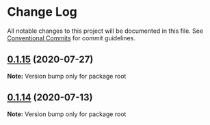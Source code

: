 # Change Log

All notable changes to this project will be documented in this file.
See [Conventional Commits](https://conventionalcommits.org) for commit guidelines.

## [0.1.15](https://github.com-johnwalley/johnwalley/compare-image-slider/compare/v0.1.14...v0.1.15) (2020-07-27)

**Note:** Version bump only for package root





## [0.1.14](https://github.com-johnwalley/johnwalley/compare-image-slider/compare/v0.1.13...v0.1.14) (2020-07-13)

**Note:** Version bump only for package root
